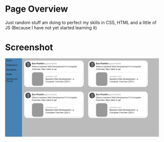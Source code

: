 # Page Overview

Just random stuff am doing to perfect my skills in CSS, HTML  and a little of JS (Because I have not yet started learning it)

# Screenshot

![](Images/Page-view.png)